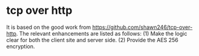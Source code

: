 # tcp over http
It is based on the good work from https://github.com/shawn246/tcp-over-http. The relevant enhancements are listed as follows:
(1) Make the logic clear for both the client site and server side.
(2) Provide the AES 256 encryption.
